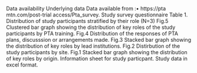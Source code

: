 Data availability 
Underlying data 
Data available from :•	https://pta mtn.com/post-trial access/Pta_survey. 
Study survey questionnaire 
Table 1. Distribution of study participants stratified by their role (N=3)
Fig.5 Clustered bar graph showing the distribution of key roles of the study participants by PTA training.
Fig.4 Distribution of the responses of PTA plans, discusssion or arrangements made.
Fig.3 Stacked bar graph showing the distribution of key roles by lead institutions.
Fig.2 Distirbution of the study participants by site.
Fig.1 Stacked bar graph showing the distribution of key roles by origin.
Information sheet for study particpant.
Study data in excel format.
